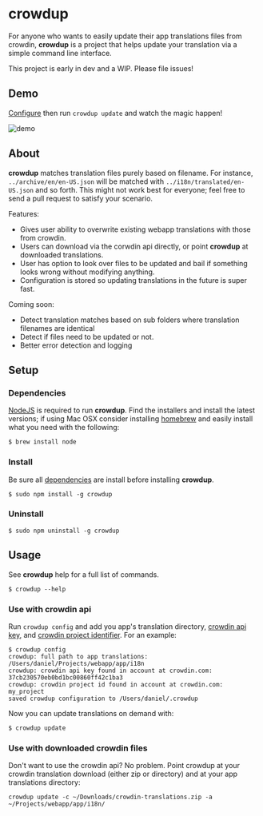 # crowdup

For anyone who wants to easily update their app translations files from crowdin,
**crowdup** is a project that helps update your translation via a simple command line interface.

This project is early in dev and a WIP. Please file issues!

## Demo

[Configure](###-Use-with-crowdin-api) then run `crowdup update` and watch the magic happen!

![demo](https://i.imgur.com/2xrKdrY.gif)

## About

**crowdup** matches translation files purely based on filename.  For instance, `../archive/en/en-US.json` will be matched with `../i18n/translated/en-US.json` and so forth. This might not work best for everyone; feel free to send a pull request to satisfy your scenario.

Features:
* Gives user ability to overwrite existing webapp translations with those from crowdin.
* Users can download via the corwdin api directly, or point **crowdup** at downloaded translations.
* User has option to look over files to be updated and bail if something looks wrong without modifying anything.
* Configuration is stored so updating translations in the future is super fast.

Coming soon:
* Detect translation matches based on sub folders where translation filenames are identical
* Detect if files need to be updated or not.
* Better error detection and logging

## Setup
### Dependencies

[NodeJS](http://nodejs.org/) is required to run **crowdup**. Find the installers and install the latest versions; if using Mac OSX consider installing [homebrew](http://brew.sh/) and easily install what you need with the following:  


```
$ brew install node
```

### Install

Be sure all [dependencies](#Dependencies) are install before installing **crowdup**.

```
$ sudo npm install -g crowdup
```

### Uninstall

```
$ sudo npm uninstall -g crowdup
```

## Usage

See **crowdup** help for a full list of commands.

```
$ crowdup --help
```

### Use with crowdin api

Run `crowdup config` and add you app's translation directory, [crowdin api key](https://crowdin.com/page/api/authentication), and [crowdin project identifier](https://crowdin.com/page/api/authentication).  For an example:

```
$ crowdup config
crowdup: full path to app translations:  /Users/daniel/Projects/webapp/app/i18n
crowdup: crowdin api key found in account at crowdin.com:  37cb230570eb0bd1bc00860ff42c1ba3
crowdup: crowdin project id found in account at crowdin.com:  my_project
saved crowdup configuration to /Users/daniel/.crowdup
```

Now you can update translations on demand with:
```
$ crowdup update
```


### Use with downloaded crowdin files

Don't want to use the crowdin api? No problem. Point crowdup at your crowdin translation download (either zip or directory) and at your app translations directory:

```
crowdup update -c ~/Downloads/crowdin-translations.zip -a ~/Projects/webapp/app/i18n/
```
